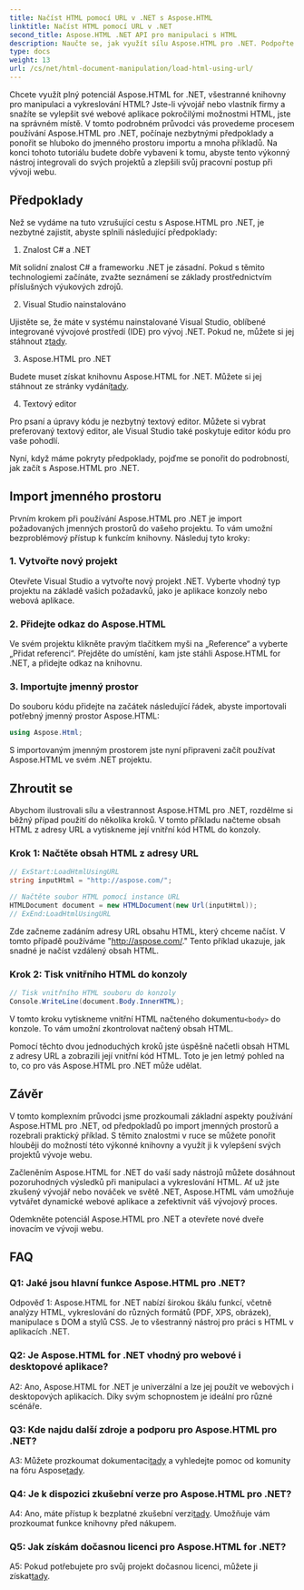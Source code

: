```yaml
---
title: Načíst HTML pomocí URL v .NET s Aspose.HTML
linktitle: Načíst HTML pomocí URL v .NET
second_title: Aspose.HTML .NET API pro manipulaci s HTML
description: Naučte se, jak využít sílu Aspose.HTML pro .NET. Podpořte svůj vývoj webu pomocí manipulace a vykreslování HTML.
type: docs
weight: 13
url: /cs/net/html-document-manipulation/load-html-using-url/
---
```


Chcete využít plný potenciál Aspose.HTML for .NET, všestranné knihovny pro manipulaci a vykreslování HTML? Jste-li vývojář nebo vlastník firmy a snažíte se vylepšit své webové aplikace pokročilými možnostmi HTML, jste na správném místě. V tomto podrobném průvodci vás provedeme procesem používání Aspose.HTML pro .NET, počínaje nezbytnými předpoklady a ponořit se hluboko do jmenného prostoru importu a mnoha příkladů. Na konci tohoto tutoriálu budete dobře vybaveni k tomu, abyste tento výkonný nástroj integrovali do svých projektů a zlepšili svůj pracovní postup při vývoji webu.

## Předpoklady

Než se vydáme na tuto vzrušující cestu s Aspose.HTML pro .NET, je nezbytné zajistit, abyste splnili následující předpoklady:

1. Znalost C# a .NET

Mít solidní znalost C# a frameworku .NET je zásadní. Pokud s těmito technologiemi začínáte, zvažte seznámení se základy prostřednictvím příslušných výukových zdrojů.

2. Visual Studio nainstalováno

 Ujistěte se, že máte v systému nainstalované Visual Studio, oblíbené integrované vývojové prostředí (IDE) pro vývoj .NET. Pokud ne, můžete si jej stáhnout z[tady](https://visualstudio.microsoft.com/).

3. Aspose.HTML pro .NET

 Budete muset získat knihovnu Aspose.HTML for .NET. Můžete si jej stáhnout ze stránky vydání[tady](https://releases.aspose.com/html/net/).

4. Textový editor

Pro psaní a úpravy kódu je nezbytný textový editor. Můžete si vybrat preferovaný textový editor, ale Visual Studio také poskytuje editor kódu pro vaše pohodlí.

Nyní, když máme pokryty předpoklady, pojďme se ponořit do podrobností, jak začít s Aspose.HTML pro .NET.

## Import jmenného prostoru

Prvním krokem při používání Aspose.HTML pro .NET je import požadovaných jmenných prostorů do vašeho projektu. To vám umožní bezproblémový přístup k funkcím knihovny. Následuj tyto kroky:

### 1. Vytvořte nový projekt

Otevřete Visual Studio a vytvořte nový projekt .NET. Vyberte vhodný typ projektu na základě vašich požadavků, jako je aplikace konzoly nebo webová aplikace.

### 2. Přidejte odkaz do Aspose.HTML

Ve svém projektu klikněte pravým tlačítkem myši na „Reference“ a vyberte „Přidat referenci“. Přejděte do umístění, kam jste stáhli Aspose.HTML for .NET, a přidejte odkaz na knihovnu.

### 3. Importujte jmenný prostor

Do souboru kódu přidejte na začátek následující řádek, abyste importovali potřebný jmenný prostor Aspose.HTML:

```csharp
using Aspose.Html;
```

S importovaným jmenným prostorem jste nyní připraveni začít používat Aspose.HTML ve svém .NET projektu.

## Zhroutit se

Abychom ilustrovali sílu a všestrannost Aspose.HTML pro .NET, rozdělme si běžný případ použití do několika kroků. V tomto příkladu načteme obsah HTML z adresy URL a vytiskneme její vnitřní kód HTML do konzoly.

### Krok 1: Načtěte obsah HTML z adresy URL

```csharp
// ExStart:LoadHtmlUsingURL
string inputHtml = "http://aspose.com/";

// Načtěte soubor HTML pomocí instance URL
HTMLDocument document = new HTMLDocument(new Url(inputHtml));
// ExEnd:LoadHtmlUsingURL
```

Zde začneme zadáním adresy URL obsahu HTML, který chceme načíst. V tomto případě používáme "http://aspose.com/." Tento příklad ukazuje, jak snadné je načíst vzdálený obsah HTML.

### Krok 2: Tisk vnitřního HTML do konzoly

```csharp
// Tisk vnitřního HTML souboru do konzoly
Console.WriteLine(document.Body.InnerHTML);
```

 V tomto kroku vytiskneme vnitřní HTML načteného dokumentu`<body>` do konzole. To vám umožní zkontrolovat načtený obsah HTML.

Pomocí těchto dvou jednoduchých kroků jste úspěšně načetli obsah HTML z adresy URL a zobrazili její vnitřní kód HTML. Toto je jen letmý pohled na to, co pro vás Aspose.HTML pro .NET může udělat.

## Závěr

V tomto komplexním průvodci jsme prozkoumali základní aspekty používání Aspose.HTML pro .NET, od předpokladů po import jmenných prostorů a rozebrali praktický příklad. S těmito znalostmi v ruce se můžete ponořit hlouběji do možností této výkonné knihovny a využít ji k vylepšení svých projektů vývoje webu.

Začleněním Aspose.HTML for .NET do vaší sady nástrojů můžete dosáhnout pozoruhodných výsledků při manipulaci a vykreslování HTML. Ať už jste zkušený vývojář nebo nováček ve světě .NET, Aspose.HTML vám umožňuje vytvářet dynamické webové aplikace a zefektivnit váš vývojový proces.

Odemkněte potenciál Aspose.HTML pro .NET a otevřete nové dveře inovacím ve vývoji webu.

## FAQ

### Q1: Jaké jsou hlavní funkce Aspose.HTML pro .NET?
   
Odpověď 1: Aspose.HTML for .NET nabízí širokou škálu funkcí, včetně analýzy HTML, vykreslování do různých formátů (PDF, XPS, obrázek), manipulace s DOM a stylů CSS. Je to všestranný nástroj pro práci s HTML v aplikacích .NET.

### Q2: Je Aspose.HTML for .NET vhodný pro webové i desktopové aplikace?
   
A2: Ano, Aspose.HTML for .NET je univerzální a lze jej použít ve webových i desktopových aplikacích. Díky svým schopnostem je ideální pro různé scénáře.

### Q3: Kde najdu další zdroje a podporu pro Aspose.HTML pro .NET?
   
 A3: Můžete prozkoumat dokumentaci[tady](https://reference.aspose.com/html/net/) a vyhledejte pomoc od komunity na fóru Aspose[tady](https://forum.aspose.com/).

### Q4: Je k dispozici zkušební verze pro Aspose.HTML pro .NET?
   
 A4: Ano, máte přístup k bezplatné zkušební verzi[tady](https://releases.aspose.com/). Umožňuje vám prozkoumat funkce knihovny před nákupem.

### Q5: Jak získám dočasnou licenci pro Aspose.HTML for .NET?
   
A5: Pokud potřebujete pro svůj projekt dočasnou licenci, můžete ji získat[tady](https://purchase.aspose.com/temporary-license/).
